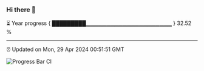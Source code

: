 ### Hi there 👋

⏳ Year progress { █████████▁▁▁▁▁▁▁▁▁▁▁▁▁▁▁▁▁▁▁▁▁ } 32.52 %

---

⏰ Updated on Mon, 29 Apr 2024 00:51:51 GMT

![Progress Bar CI](https://github.com/liununu/liununu/workflows/Progress%20Bar%20CI/badge.svg)
